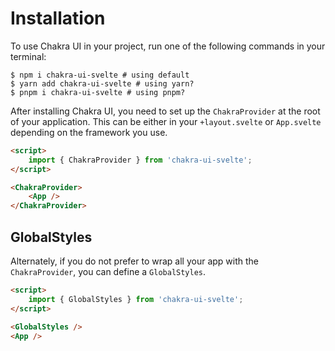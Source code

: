 # Installation

To use Chakra UI in your project, run one of the following commands in your terminal:

```
$ npm i chakra-ui-svelte # using default
$ yarn add chakra-ui-svelte # using yarn?
$ pnpm i chakra-ui-svelte # using pnpm?
```

After installing Chakra UI, you need to set up the `ChakraProvider` at the root of your application.
This can be either in your `+layout.svelte` or `App.svelte` depending on the framework you use.

```html
<script>
	import { ChakraProvider } from 'chakra-ui-svelte';
</script>

<ChakraProvider>
	<App />
</ChakraProvider>
```

## GlobalStyles

Alternately, if you do not prefer to wrap all your app with the `ChakraProvider`, you can define a `GlobalStyles`.

```html
<script>
	import { GlobalStyles } from 'chakra-ui-svelte';
</script>

<GlobalStyles />
<App />
```
